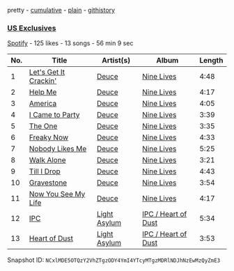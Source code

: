 pretty - [cumulative](/playlists/cumulative/3kNL4k3rmfGRfx577lL715.md) - [plain](/playlists/plain/3kNL4k3rmfGRfx577lL715) - [githistory](https://github.githistory.xyz/mackorone/spotify-playlist-archive/blob/main/playlists/plain/3kNL4k3rmfGRfx577lL715)

### [US Exclusives](https://open.spotify.com/playlist/3kNL4k3rmfGRfx577lL715)

> 

[Spotify](https://open.spotify.com/user/spotify) - 125 likes - 13 songs - 56 min 9 sec

| No. | Title | Artist(s) | Album | Length |
|---|---|---|---|---|
| 1 | [Let's Get It Crackin'](https://open.spotify.com/track/2qEUfEovSQrFcQ7AbJzrTw) | [Deuce](https://open.spotify.com/artist/2iLpvtffIrQ4bMYrFPRN4x) | [Nine Lives](https://open.spotify.com/album/4BcR6RtLD3LQ5xee4gaxJv) | 4:48 |
| 2 | [Help Me](https://open.spotify.com/track/5ommqA8JDymVIaM7dngBtf) | [Deuce](https://open.spotify.com/artist/2iLpvtffIrQ4bMYrFPRN4x) | [Nine Lives](https://open.spotify.com/album/4BcR6RtLD3LQ5xee4gaxJv) | 4:17 |
| 3 | [America](https://open.spotify.com/track/3FViPVAkaZ5JZc9BgOxSYx) | [Deuce](https://open.spotify.com/artist/2iLpvtffIrQ4bMYrFPRN4x) | [Nine Lives](https://open.spotify.com/album/4BcR6RtLD3LQ5xee4gaxJv) | 4:05 |
| 4 | [I Came to Party](https://open.spotify.com/track/0mK0FY2sO08ZCVkL6GuhDF) | [Deuce](https://open.spotify.com/artist/2iLpvtffIrQ4bMYrFPRN4x) | [Nine Lives](https://open.spotify.com/album/4BcR6RtLD3LQ5xee4gaxJv) | 3:39 |
| 5 | [The One](https://open.spotify.com/track/15vtDSGXsdhEElAMKeN65R) | [Deuce](https://open.spotify.com/artist/2iLpvtffIrQ4bMYrFPRN4x) | [Nine Lives](https://open.spotify.com/album/4BcR6RtLD3LQ5xee4gaxJv) | 3:35 |
| 6 | [Freaky Now](https://open.spotify.com/track/3x0MZIrG9RIv1Bbx2DnoAd) | [Deuce](https://open.spotify.com/artist/2iLpvtffIrQ4bMYrFPRN4x) | [Nine Lives](https://open.spotify.com/album/4BcR6RtLD3LQ5xee4gaxJv) | 4:33 |
| 7 | [Nobody Likes Me](https://open.spotify.com/track/7g4VRZaWBJXbjkx4zQSK7L) | [Deuce](https://open.spotify.com/artist/2iLpvtffIrQ4bMYrFPRN4x) | [Nine Lives](https://open.spotify.com/album/4BcR6RtLD3LQ5xee4gaxJv) | 5:25 |
| 8 | [Walk Alone](https://open.spotify.com/track/5hfkFVNCoUjGFmtb01XsHl) | [Deuce](https://open.spotify.com/artist/2iLpvtffIrQ4bMYrFPRN4x) | [Nine Lives](https://open.spotify.com/album/4BcR6RtLD3LQ5xee4gaxJv) | 3:21 |
| 9 | [Till I Drop](https://open.spotify.com/track/54dhsi8MSd93qd2xc12laz) | [Deuce](https://open.spotify.com/artist/2iLpvtffIrQ4bMYrFPRN4x) | [Nine Lives](https://open.spotify.com/album/4BcR6RtLD3LQ5xee4gaxJv) | 4:43 |
| 10 | [Gravestone](https://open.spotify.com/track/1Ap1gDN1LOwdFi1QgsgKff) | [Deuce](https://open.spotify.com/artist/2iLpvtffIrQ4bMYrFPRN4x) | [Nine Lives](https://open.spotify.com/album/4BcR6RtLD3LQ5xee4gaxJv) | 3:54 |
| 11 | [Now You See My Life](https://open.spotify.com/track/5FD71xNPAbKWtBjg4kSV1I) | [Deuce](https://open.spotify.com/artist/2iLpvtffIrQ4bMYrFPRN4x) | [Nine Lives](https://open.spotify.com/album/4BcR6RtLD3LQ5xee4gaxJv) | 4:17 |
| 12 | [IPC](https://open.spotify.com/track/5mQ0ZCrRfKuvwg15mZ4YVU) | [Light Asylum](https://open.spotify.com/artist/2y98d6N81pArQNXYvkupr8) | [IPC / Heart of Dust](https://open.spotify.com/album/6nerF23nhW8bUSmpeaxour) | 5:34 |
| 13 | [Heart of Dust](https://open.spotify.com/track/4axKd7vLikmyo6tzk77qjB) | [Light Asylum](https://open.spotify.com/artist/2y98d6N81pArQNXYvkupr8) | [IPC / Heart of Dust](https://open.spotify.com/album/6nerF23nhW8bUSmpeaxour) | 3:53 |

Snapshot ID: `NCxlMDE5OTQzY2VhZTgzODY4YmI4YTcyMTgzMDRlNDJhNzEwMzQyZmE3`

